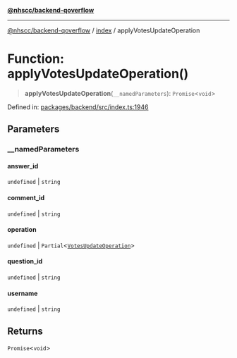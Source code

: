 [**@nhscc/backend-qoverflow**](../../README.md)

***

[@nhscc/backend-qoverflow](../../README.md) / [index](../README.md) / applyVotesUpdateOperation

# Function: applyVotesUpdateOperation()

> **applyVotesUpdateOperation**(`__namedParameters`): `Promise`\<`void`\>

Defined in: [packages/backend/src/index.ts:1946](https://github.com/nhscc/qoverflow.api.hscc.bdpa.org/blob/427e25011f0e71265852f81f85026e1290417c2b/packages/backend/src/index.ts#L1946)

## Parameters

### \_\_namedParameters

#### answer_id

`undefined` \| `string`

#### comment_id

`undefined` \| `string`

#### operation

`undefined` \| `Partial`\<[`VotesUpdateOperation`](../../db/type-aliases/VotesUpdateOperation.md)\>

#### question_id

`undefined` \| `string`

#### username

`undefined` \| `string`

## Returns

`Promise`\<`void`\>
